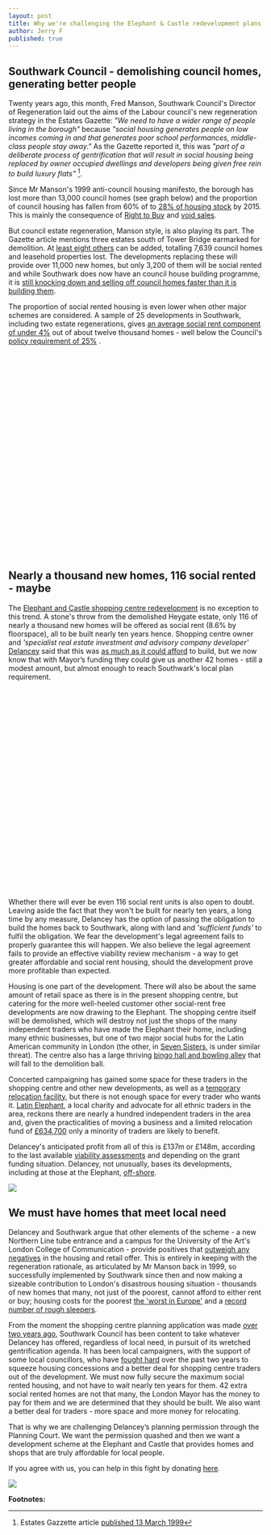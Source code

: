 ```yaml
---
layout: post
title: Why we're challenging the Elephant & Castle redevelopment plans in court
author: Jerry F
published: true
---
```


## Southwark Council - demolishing council homes, generating better people 

Twenty years ago, this month, Fred Manson, Southwark Council's Director of Regeneration laid out the aims of the Labour council's new regeneration strategy in the Estates Gazette: _"We need to have a wider range of people living in the borough"_ because _"social housing generates people on low incomes coming in and that generates poor school performances, middle-class people stay away."_ As the Gazette reported it, this was _"part of a deliberate process of gentrification that will result in social housing being replaced by owner occupied dwellings and developers being given free rein to build luxury flats"_ [^1].

Since Mr Manson's 1999 anti-council housing manifesto, the borough has lost more than 13,000 council homes (see graph below) and the proportion of council housing has fallen from 60% of to [28% of housing stock](https://www.southwark.gov.uk/assets/attach/2683/Southwark_Housing_Key_Stats_October_v2_2015.pdf) by 2015.  This is mainly the consequence of [Right to Buy](https://assets.publishing.service.gov.uk/government/uploads/system/uploads/attachment_data/file/759390/LT_685.xlsx) and [void sales](https://assets.publishing.service.gov.uk/government/uploads/system/uploads/attachment_data/file/561232/LT_648.xlsx). 

But council estate regeneration, Manson style, is also playing its part. The Gazette article mentions three estates south of Tower Bridge earmarked for demolition. At [least eight others](http://35percent.org/the-southwark-clearances) can be added, totalling 7,639 council homes and leasehold properties lost.  The developments replacing these will provide over 11,000 new homes, but only 3,200 of them will be social rented and while Southwark does now have an council house building programme, it is [still knocking down and selling off council homes faster than it is building them](http://35percent.org/2018-11-12-11000-council-homes-manifesto-pledge/).  

The proportion of social rented housing is even lower when other major schemes are considered.  A sample of 25 developments in Southwark, including two estate regenerations, gives [an average social rent component of under 4%](http://35percent.org/major-schemes) out of about twelve thousand homes - well below the Council's [policy requirement of 25%](LINKTONSP) .

<script src="http://ajax.googleapis.com/ajax/libs/jquery/1.8.2/jquery.min.js">
</script>
<script src="http://code.highcharts.com/highcharts.js">
</script>
<script src="http://code.highcharts.com/modules/exporting.js">
</script>

<div id="container1" style="min-width: 310px; height: 400px; margin: 0 auto">
</div>

<script type="text/javascript">

        $('#container1').highcharts({
            title: {
                text: "Southwark's Council Homes",
                x: -20 //center
            },
            subtitle: {
                text: 'Source: https://www.gov.uk/government/uploads/system/uploads/attachment_data/file/674346/LT_116.xlsx',
                x: -20
            },
            xAxis: {
                categories: ['1999', '2000', '2001', '2002', '2003', '2004', '2005', '2006', '2007', '2008', '2009', '2010', '2011', '2012', '2013', '2014', '2015', '2016', '2017']
            },
            yAxis: {
                title: {
                    text: 'Council-owned stock'
                },
                plotLines: [{
                    value: 0,
                    width: 1,
                    color: '#808080'
                }]
            },
            tooltip: {
                valueSuffix: ' Council homes'
            },
            legend: {
                layout: 'vertical',
                align: 'right',
                verticalAlign: 'middle',
                borderWidth: 0
            },
            series: [{
                name: 'Southwark',
                data: [51706, 50903, 49875, 48052, 46887, 45346, 43885, 42275, 41873, 41287, 40618, 40120, 39845, 39781, 38578, 39029, 38687, 38522, 38553]
            }]
        });

</script>

## Nearly a thousand new homes, 116 social rented - maybe

The [Elephant and Castle shopping centre redevelopment](http://35percent.org/shopping-centre) is no exception to this trend.  A stone's throw from the demolished Heygate estate, only 116 of nearly a thousand new homes will be offered as social rent (8.6% by floorspace), all to be built nearly ten years hence.  Shopping centre owner and _'specialist real estate investment and advisory company developer'_ [Delancey](https://www.delancey.com/welcome.html) said that this was [as much as it could afford](http://planbuild.southwark.gov.uk/documents/?GetDocument=%7b%7b%7b!b5xBNaYRSleWlYx6oXVrEA%3d%3d!%7d%7d%7d) to build, but we now know that with Mayor’s funding they could give us another 42 homes - still a modest amount, but almost enough to reach Southwark's local plan requirement. 

<div id="container2" style="min-width: 310px; height: 400px; margin: 0 auto"></div>

<script type="text/javascript">
var colors = Highcharts.getOptions().colors,
  categories = [
    'Private: 65%',
    'Social Rent: 17.5%',
    'Intermediate: 17.5%'
  ],
  data = [
    {
      y: 65.0,
      color: colors[2],
      drilldown: {
        name: 'Market Rent',
        categories: [
         'Market Rent'
        ],
        data: [
          65.0
        ]
      }
    },
    {
      y: 17.5,
      color: colors[1],
      drilldown: {
        name: 'Social Rent',
        categories: [
          'Social Rent',
          'Intermediate Rent'
        ],
        data: [
          8.6,
          0.0
        ]
      }
    },
    {
      y: 17.5,
      color: colors[0],
      drilldown: {
        name: 'Intermediate Housing',
        categories: [
              'Intermediate Rent'
        ],
        data: [
          26.4
        ]
      }
    }
  ],
  browserData = [],
  versionsData = [],
  i,
  j,
  dataLen = data.length,
  drillDataLen,
  brightness;


// Build the data arrays
for (i = 0; i < dataLen; i += 1) {

  // add browser data
  browserData.push({
    name: categories[i],
    y: data[i].y,
    color: data[i].color
  });

  // add version data
  drillDataLen = data[i].drilldown.data.length;
  for (j = 0; j < drillDataLen; j += 1) {
    brightness = 0.2 - (j / drillDataLen) / 5;
    versionsData.push({
      name: data[i].drilldown.categories[j],
      y: data[i].drilldown.data[j],
      color: Highcharts.Color(data[i].color).brighten(brightness).get()
    });
  }
}

// Create the chart
Highcharts.chart('container2', {
  chart: {
    type: 'pie'
  },
  title: {
    text: 'Approved Tenure Mix'
  },
  subtitle: {
    text: 'Source: <a href="http://planbuild.southwark.gov.uk/documents/?casereference=16/AP/4458&system=DC" target="_blank">Southwark Council planning ref:16/AP/4458</a>'
  },
  plotOptions: {
    pie: {
      shadow: false,
      center: ['50%', '50%']
    }
  },
  tooltip: {
    valueSuffix: '%'
  },
  series: [{
    name: 'Policy Requirement',
    data: browserData,
    size: '60%',
    dataLabels: {
      formatter: function () {
        return this.y > 5 ? this.point.name : null;
      },
      color: '#ffffff',
      distance: -30
    }
  }, {
    name: 'Approved percentage',
    data: versionsData,
    size: '80%',
    innerSize: '60%',
    dataLabels: {
      formatter: function () {
        // display only if larger than 1
        return this.y > 1 ? '<b>' + this.point.name + ':</b> ' +
          this.y + '%' : null;
      }
    },
    id: 'versions'
  }],
  responsive: {
    rules: [{
      condition: {
        maxWidth: 400
      },
      chartOptions: {
        series: [{
          id: 'versions',
          dataLabels: {
            enabled: false
          }
        }]
      }
    }]
  }
});

</script>

Whether there will ever be even 116 social rent units is also open to doubt.  Leaving aside the fact that they won't be built for nearly ten years, a long time by any measure, Delancey has the option of passing the obligation to build the homes back to Southwark, along with land and _'sufficient funds'_ to fulfil the obligation.  We fear the development's legal agreement fails to properly guarantee this will happen. We also believe the legal agreement fails to provide an effective viability review mechanism - a way to get greater affordable and social rent housing, should the development prove more profitable than expected.

Housing is one part of the development.  There will also be about the same amount of retail space as there is in the present shopping centre, but catering for the more well-heeled customer other social-rent free developments are now drawing to the Elephant.  The shopping centre itself will be demolished, which will destroy not just the shops of the many independent traders who have made the Elephant their home, including many ethnic businesses, but one of two major social hubs for the Latin American community in London (the other, in [Seven Sisters](https://www.facebook.com/wardscornercommunity/), is under similar threat).  The centre also has a large thriving [bingo hall and bowling alley](http://www.palacebingo.co.uk/london-palace/) that will fall to the demolition ball. 

Concerted campaigning has gained some space for these traders in the shopping centre and other new developments, as well as a [temporary relocation facility](http://35percent.org/2018-11-24-castle-square-delancey-responds/), but there is not enough space for every trader who wants it.  [Latin Elephant](https://latinelephant.org/), a local charity and advocate for all ethnic traders in the area, reckons there are nearly a hundred independent traders in the area and, given the practicalities of moving a business and a limited relocation fund of [£634,700](http://planbuild.southwark.gov.uk/documents/?GetDocument=%7b%7b%7b!0iVzasdHCgb1eVmQCrssOg%3d%3d!%7d%7d%7d) only a minority of traders are likely to benefit.

Delancey's anticipated profit from all of this is £137m or £148m, according to the last available [viability assessments](http://35percent.org/2018-07-02-viability-and-delancey/) and depending on the grant funding situation.  Delancey, not unusually, bases its developments, including at those at the Elephant, [off-shore](http://35percent.org/2014-05-05-manx-connections-the-off-shore-home-of-the-elephants-developers/).

![](http://35percent.org/img/delanceyshoppingcentrecgi.jpg)

## We must have homes that meet local need 

Delancey and Southwark argue that other elements of the scheme - a new Northern Line tube entrance and a campus for the University of the Art's London College of Communication - provide positives that [outweigh any negatives](http://35percent.org/2018-07-09-delancey/) in the housing and retail offer.  This is entirely in keeping with the regeneration rationale, as articulated by Mr Manson back in 1999, so successfully implemented by Southwark since then and now making a sizeable contribution to London's disastrous housing situation - thousands of new homes that many, not just of the poorest, cannot afford to either rent or buy; housing costs for the poorest [the 'worst in Europe'](https://www.theguardian.com/society/2018/mar/21/uk-europe-housing-cost-rise-lowest-earners-report) and a [record number of rough sleepers](https://www.theguardian.com/society/2018/oct/31/record-number-of-people-are-sleeping-rough-in-london).

From the moment the shopping centre planning application was made [over two years ago](http://planbuild.southwark.gov.uk/documents/?GetDocument=%7b%7b%7b!qmb8aBDQpUlOrlnojZ2sVQ%3d%3d!%7d%7d%7d), Southwark Council has been content to take whatever Delancey has offered, regardless of local need, in pursuit of its wretched gentrification agenda.  It has been local campaigners, with the support of some local councillors, who have [fought hard](http://35percent.org/2018-12-16-mayor-approves-shopping-centre/) over the past two years to squeeze housing concessions and a better deal for shopping centre traders out of the development. We must now fully secure the maximum social rented housing, and not have to wait nearly ten years for them. 42 extra social rented homes are not that many, the London Mayor has the money to pay for them and we are determined that they should be built.  We also want a better deal for traders - more space and more money for relocating.

That is why we are challenging Delancey’s planning permission through the Planning Court.  We want the permission quashed and then we want a development scheme at the Elephant and Castle that provides homes and shops that are truly affordable for local people.

If you agree with us, you can help in this fight by donating [here](https://www.crowdjustice.com/case/stop-the-elephant-shopping-centre-destruction/).

![](http://35percent.org/img/traderscomp.jpeg)

__Footnotes:__

[^1]: Estates Gazzette article [published 13 March 1999](http://heygate.github.io/img/EstatesGazette.pdf)


